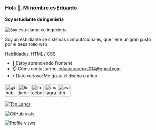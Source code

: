 ### Hola 👋, Mi nombre es Eduardo 
#### Soy estudiante de ingeniería
![Soy estudiante de ingeniería](https://i.imgur.com/JR8ilHf.jpg)

Soy un estudiante de sistemas computacionales, que tiene un gran gusto por el desarrollo web 

Habilidades:  HTML / CSS

- 🌱 Estoy aprendiendo Frontend 
- 📫 Cómo contactarme: eduardoarenas014@gmail.com 
- ⚡ Dato curioso: Me gusta el diseño grafico 


[<img src='https://cdn.jsdelivr.net/npm/simple-icons@3.0.1/icons/github.svg' alt='github' height='40'>](https://github.com/EduardoArenasI)  [<img src='https://cdn.jsdelivr.net/npm/simple-icons@3.0.1/icons/linkedin.svg' alt='linkedin' height='40'>](https://www.linkedin.com/in/https://www.linkedin.com/in/eduardo-arenas-i-068ba4229//)  [<img src='https://cdn.jsdelivr.net/npm/simple-icons@3.0.1/icons/facebook.svg' alt='facebook' height='40'>](https://www.facebook.com/https://www.facebook.com/eduardo.arenas.5477)  [<img src='https://cdn.jsdelivr.net/npm/simple-icons@3.0.1/icons/instagram.svg' alt='instagram' height='40'>](https://www.instagram.com/https://www.instagram.com/eduardo_arenas09//)  [<img src='https://cdn.jsdelivr.net/npm/simple-icons@3.0.1/icons/twitter.svg' alt='twitter' height='40'>](https://twitter.com/https://twitter.com/EduDev17)  

[![Top Langs](https://github-readme-stats.vercel.app/api/top-langs/?username=EduardoArenasI)](https://github.com/anuraghazra/github-readme-stats)

![GitHub stats](https://github-readme-stats.vercel.app/api?username=EduardoArenasI&show_icons=true)  

![Profile views](https://gpvc.arturio.dev/EduardoArenasI)  
